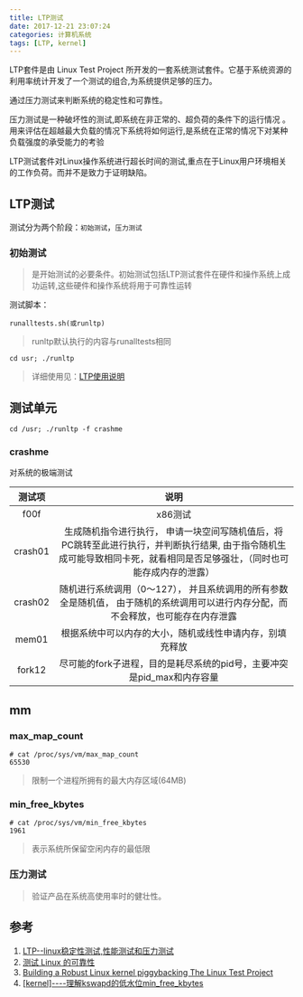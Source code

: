 ```yaml
---
title: LTP测试
date: 2017-12-21 23:07:24
categories: 计算机系统
tags: [LTP, kernel]
---
```


LTP套件是由 Linux Test Project 所开发的一套系统测试套件。它基于系统资源的利用率统计开发了一个测试的组合,为系统提供足够的压力。

通过压力测试来判断系统的稳定性和可靠性。

压力测试是一种破坏性的测试,即系统在非正常的、超负荷的条件下的运行情况 。用来评估在超越最大负载的情况下系统将如何运行,是系统在正常的情况下对某种负载强度的承受能力的考验

LTP测试套件对Linux操作系统进行超长时间的测试,重点在于Linux用户环境相关的工作负荷。而并不是致力于证明缺陷。
<!--more-->

## LTP测试

测试分为两个阶段：`初始测试`，`压力测试`

### 初始测试

>是开始测试的必要条件。初始测试包括LTP测试套件在硬件和操作系统上成功运转,这些硬件和操作系统将用于可靠性运转

测试脚本：

``` shell
runalltests.sh(或runltp)
```
>runltp默认执行的内容与runalltests相同


``` shell
cd usr; ./runltp
```
>详细使用见：[LTP使用说明](/doc/LTP使用说明.doc)

## 测试单元

``` shell
cd /usr; ./runltp -f crashme
```

### crashme

对系统的极端测试

| 测试项 | 说明 |
| :--:  | :--: |
| f00f	| x86测试	|
| crash01 | 生成随机指令进行执行， 申请一块空间写随机值后，将PC跳转至此进行执行，并判断执行结果, 由于指令随机生成可能导致相同卡死，就看相同是否足够强壮，（同时也可能存成内存的泄露） |
| crash02 |	随机进行系统调用（0～127）， 并且系统调用的所有参数全是随机值， 由于随机的系统调用可以进行内存分配，而不会释放，也可能存在内存泄露|
| mem01 | 根据系统中可以内存的大小，随机或线性申请内存，别填充释放	|
| fork12 | 尽可能的fork子进程，目的是耗尽系统的pid号，主要冲突是pid_max和内存容量|


## mm

### max_map_count

```
# cat /proc/sys/vm/max_map_count
65530
```
>限制一个进程所拥有的最大内存区域(64MB)

### min_free_kbytes

```
# cat /proc/sys/vm/min_free_kbytes
1961
```
>表示系统所保留空闲内存的最低限

### 压力测试

>验证产品在系统高使用率时的健壮性。

## 参考

1. [LTP--linux稳定性测试,性能测试和压力测试](http://blog.csdn.net/trochiluses/article/details/10061513)
2. [测试 Linux 的可靠性](https://www.ibm.com/developerworks/cn/linux/l-rel/)
3. [Building a Robust Linux kernel piggybacking The Linux Test Project
](http://ltp.sourceforge.net/documentation/technical_papers/ltp-ols-2008-paper.pdf)
4. [[kernel]----理解kswapd的低水位min_free_kbytes](https://www.cnblogs.com/muahao/p/6532527.html)
